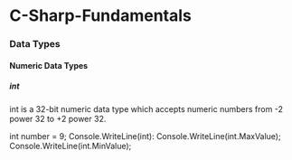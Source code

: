 # C-Sharp-Fundamentals

### Data Types

#### Numeric Data Types

##### int
int is a 32-bit numeric data type which accepts numeric numbers from -2 power 32 to +2 power 32.

int number = 9;
Console.WriteLine(int):
Console.WriteLine(int.MaxValue);
Console.WriteLine(int.MinValue);
